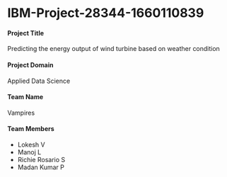 # IBM-Project-28344-1660110839
#### Project Title
Predicting the energy output of wind turbine based on weather condition


#### Project Domain
Applied Data Science

#### Team Name
Vampires

#### Team Members
- Lokesh V
- Manoj L
- Richie Rosario S
- Madan Kumar P

